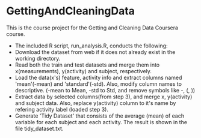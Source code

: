# GettingAndCleaningData
This is the course project for the Getting and Cleaning Data Coursera course.
- The included R script, run_analysis.R, conducts the following:
- Download the dataset from web if it does not already exist in the working directory.
- Read both the train and test datasets and merge them into x(measurements), y(activity) and subject, respectively.
- Load the data(x's) feature, activity info and extract columns named 'mean'(-mean) and 'standard'(-std). Also, modify column names to descriptive. (-mean to Mean, -std to Std, and remove symbols like -, (, ))
- Extract data by selected columns(from step 3), and merge x, y(activity) and subject data. Also, replace y(activity) column to it's name by refering activity label (loaded step 3).
- Generate 'Tidy Dataset' that consists of the average (mean) of each variable for each subject and each activity. The result is shown in the file tidy_dataset.txt.
